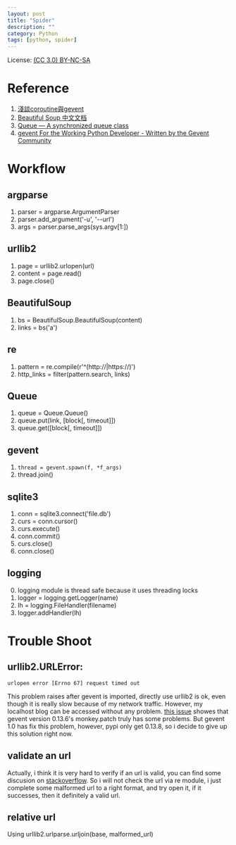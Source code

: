 ```yaml
---
layout: post
title: "Spider"
description: ""
category: Python
tags: [python, spider]
---
```


License: [(CC 3.0) BY-NC-SA](http://creativecommons.org/licenses/by-nc-sa/3.0/)

# Reference

1. [淺談coroutine與gevent](http://blog.ez2learn.com/2010/07/17/talk-about-coroutine-and-gevent/)
2. [Beautiful Soup 中文文档](http://www.crummy.com/software/BeautifulSoup/bs3/documentation.zh.html)
3. [Queue — A synchronized queue class](http://docs.python.org/2/library/queue.html)
4. [gevent For the Working Python Developer - Written by the Gevent Community ](http://sdiehl.github.io/gevent-tutorial/)


# Workflow

## argparse

1. parser = argparse.ArgumentParser
2. parser.add_argument('-u', '--url')
3. args = parser.parse_args(sys.argv\[1:\])

## urllib2

1. page = urllib2.urlopen(url)
2. content = page.read()
3. page.close()

## BeautifulSoup

1. bs = BeautifulSoup.BeautifulSoup(content)
2. links = bs('a')

## re

1. pattern = re.compile(r'^(http://|https://)')
2. http_links = filter(pattern.search, links)

## Queue

1. queue = Queue.Queue()
2. queue.put(link, \[block\[, timeout\]\])
3. queue.get(\[block\[, timeout\]\])

## gevent

1. `thread = gevent.spawn(f, *f_args)`
2. thread.join()

## sqlite3

1. conn = sqlite3.connect('file.db')
2. curs = conn.cursor()
3. curs.execute()
4. conn.commit()
5. curs.close()
6. conn.close()

## logging

0. logging module is thread safe because it uses threading locks
1. logger = logging.getLogger(name)
2. lh = logging.FileHandler(filename)
3. logger.addHandler(lh)

# Trouble Shoot

## urllib2.URLError:

`urlopen error [Errno 67] request timed out`

This problem raises after gevent is imported, directly use urllib2 is
ok, even though it is really slow because of my network traffic.
However, my localhost blog can be accessed without any problem. [this
issue](https://code.google.com/p/gevent/issues/detail?id=84) showes
that gevent version 0.13.6's monkey.patch truly has some problems. But
gevent 1.0 has fix this problem, however, pypi only get 0.13.8, so i
decide to give up this solution right now.

## validate an url

Actually, i think it is very hard to verify if an url is valid, you
can find some discusion on [stackoverflow](http://stackoverflow.com/questions/827557/how-do-you-validate-a-url-with-a-regular-expression-in-python).
So i will not check the url via re module, i just complete some
malformed url to a right format, and try open it, if it successes,
then it definitely a valid url.

## relative url

Using urllib2.urlparse.urljoin(base, malformed_url)
